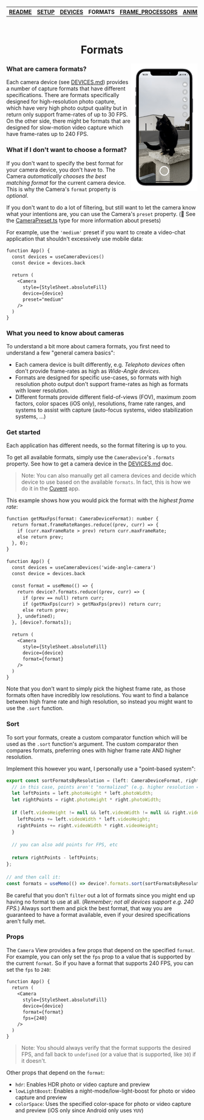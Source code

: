 <table>
<tr>
<th><a href="../README.md">README</a></th>
<th><a href="./SETUP.md">SETUP</a></th>
<th><a href="./DEVICES.md">DEVICES</a></th>
<th>FORMATS</th>
<th><a href="./FRAME_PROCESSORS.md">FRAME_PROCESSORS</a></th>
<th><a href="./ANIMATED.md">ANIMATED</a></th>
<th><a href="./ERRORS.md">ERRORS</a></th>
</tr>
</table>

<br/>

<h1 align="center">Formats</h1>

<div>
  <img align="right" width="35%" src="../img/example.png">
</div>

### What are camera formats?

Each camera device (see [DEVICES.md](./DEVICES.md)) provides a number of capture formats that have different specifications. There are formats specifically designed for high-resolution photo capture, which have very high photo output quality but in return only support frame-rates of up to 30 FPS. On the other side, there might be formats that are designed for slow-motion video capture which have frame-rates up to 240 FPS.

### What if I don't want to choose a format?

If you don't want to specify the best format for your camera device, you don't have to. The Camera _automatically chooses the best matching format_ for the current camera device. This is why the Camera's `format` property is _optional_.

If you don't want to do a lot of filtering, but still want to let the camera know what your intentions are, you can use the Camera's `preset` property. (🔗 See the [CameraPreset.ts](../src/CameraPreset.ts) type for more information about presets)

For example, use the `'medium'` preset if you want to create a video-chat application that shouldn't excessively use mobile data:

```tsx
function App() {
  const devices = useCameraDevices()
  const device = devices.back

  return (
    <Camera
      style={StyleSheet.absoluteFill}
      device={device}
      preset="medium"
    />
  )
}
```

### What you need to know about cameras

To understand a bit more about camera formats, you first need to understand a few "general camera basics":

* Each camera device is built differently, e.g. _Telephoto devices_ often don't provide frame-rates as high as _Wide-Angle devices_.
* Formats are designed for specific use-cases, so formats with high resolution photo output don't support frame-rates as high as formats with lower resolution.
* Different formats provide different field-of-views (FOV), maximum zoom factors, color spaces (iOS only), resolutions, frame rate ranges, and systems to assist with capture (auto-focus systems, video stabilization systems, ...)

### Get started

Each application has different needs, so the format filtering is up to you.

To get all available formats, simply use the `CameraDevice`'s `.formats` property. See how to get a camera device in the [DEVICES.md](./DEVICES.md) doc.

> Note: You can also manually get all camera devices and decide which device to use based on the available `formats`. In fact, this is how we do it in the [Cuvent](https://cuvent.com) app.

This example shows how you would pick the format with the _highest frame rate_:

```tsx
function getMaxFps(format: CameraDeviceFormat): number {
  return format.frameRateRanges.reduce((prev, curr) => {
    if (curr.maxFrameRate > prev) return curr.maxFrameRate;
    else return prev;
  }, 0);
}

function App() {
  const devices = useCameraDevices('wide-angle-camera')
  const device = devices.back

  const format = useMemo(() => {
    return device?.formats.reduce((prev, curr) => {
      if (prev == null) return curr;
      if (getMaxFps(curr) > getMaxFps(prev)) return curr;
      else return prev;
    }, undefined);
  }, [device?.formats]);

  return (
    <Camera
      style={StyleSheet.absoluteFill}
      device={device}
      format={format}
    />
  )
}
```

Note that you don't want to simply pick the highest frame rate, as those formats often have incredibly low resolutions. You want to find a balance between high frame rate and high resolution, so instead you might want to use the `.sort` function.

### Sort

To sort your formats, create a custom comparator function which will be used as the `.sort` function's argument. The custom comparator then compares formats, preferring ones with higher frame rate AND higher resolution.

Implement this however you want, I personally use a "point-based system":

```ts
export const sortFormatsByResolution = (left: CameraDeviceFormat, right: CameraDeviceFormat): number => {
  // in this case, points aren't "normalized" (e.g. higher resolution = 1 point, lower resolution = -1 points)
  let leftPoints = left.photoHeight * left.photoWidth;
  let rightPoints = right.photoHeight * right.photoWidth;

  if (left.videoHeight != null && left.videoWidth != null && right.videoHeight != null && right.videoWidth != null) {
    leftPoints += left.videoWidth * left.videoHeight;
    rightPoints += right.videoWidth * right.videoHeight;
  }

  // you can also add points for FPS, etc

  return rightPoints - leftPoints;
};

// and then call it:
const formats = useMemo(() => device?.formats.sort(sortFormatsByResolution), [device?.formats])
```

Be careful that you don't `filter` out a lot of formats since you might end up having no format to use at all. (_Remember; not all devices support e.g. 240 FPS._) Always sort them and pick the best format, that way you are guaranteed to have a format available, even if your desired specifications aren't fully met.

### Props

The `Camera` View provides a few props that depend on the specified `format`. For example, you can only set the `fps` prop to a value that is supported by the current `format`. So if you have a format that supports 240 FPS, you can set the `fps` to `240`:

```tsx
function App() {
  return (
    <Camera
      style={StyleSheet.absoluteFill}
      device={device}
      format={format}
      fps={240}
    />
  )
}
```

> Note: You should always verify that the format supports the desired FPS, and fall back to `undefined` (or a value that is supported, like `30`) if it doesn't.

Other props that depend on the `format`:

* `hdr`: Enables HDR photo or video capture and preview
* `lowLightBoost`: Enables a night-mode/low-light-boost for photo or video capture and preview
* `colorSpace`: Uses the specified color-space for photo or video capture and preview (iOS only since Android only uses `YUV`)
